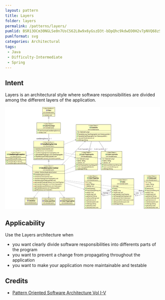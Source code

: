 ```yaml
---
layout: pattern
title: Layers
folder: layers
permalink: /patterns/layers/
pumlid: BSR13OCm30NGLSe0n7UsCS62L8w9x6yGszD3t-bDpQhc9kdwEO0H2v7pNVQ68zSCyNeQn53gsQbftWns-lB5yoRHTfi70-8Mr3b-8UL7F4XG_otflOpi-W80
pumlformat: svg
categories: Architectural
tags:
 - Java
 - Difficulty-Intermediate
 - Spring
---
```


## Intent
Layers is an architectural style where software responsibilities are
 divided among the different layers of the application.

![alt text](./etc/layers.png "Layers")

## Applicability
Use the Layers architecture when

* you want clearly divide software responsibilities into differents parts of the program
* you want to prevent a change from propagating throughout the application
* you want to make your application more maintainable and testable

## Credits

* [Pattern Oriented Software Architecture Vol I-V](http://www.amazon.com/Pattern-Oriented-Software-Architecture-Volume-Patterns/dp/0471958697)

